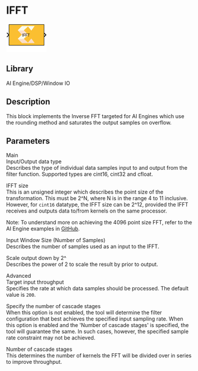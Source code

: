# IFFT

  
![](./Images/block.png)  

## Library

AI Engine/DSP/Window IO

## Description

This block implements the Inverse FFT targeted for AI Engines which use
the rounding method and saturates the output samples on overflow.

## Parameters

Main  
Input/Output data type  
Describes the type of individual data samples input to and output from
the filter function. Supported types are cint16, cint32 and cfloat.

IFFT size  
This is an unsigned integer which describes the point size of the
transformation. This must be 2^N, where N is in the range 4 to 11
inclusive. However, for `cint16` datatype, the IFFT size can be 2^12,
provided the IFFT receives and outputs data to/from kernels on the same
processor.

Note: To understand more on achieving the 4096 point size FFT, refer to
the AI Engine examples in
[GitHub](https://github.com/Xilinx/Vitis_Model_Composer).

Input Window Size (Number of Samples)  
Describes the number of samples used as an input to the IFFT.

Scale output down by 2^  
Describes the power of 2 to scale the result by prior to output.

Advanced  
Target input throughput  
Specifies the rate at which data samples should be processed. The
default value is `200`.

Specify the number of cascade stages  
When this option is not enabled, the tool will determine the filter
configuration that best achieves the specified input sampling rate. When
this option is enabled and the 'Number of cascade stages' is specified,
the tool will guarantee the same. In such cases, however, the specified
sample rate constraint may not be achieved.

Number of cascade stages  
This determines the number of kernels the FFT will be divided over in
series to improve throughput.
